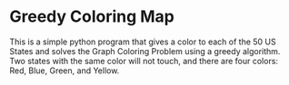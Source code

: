 # Greedy Coloring Map

This is a simple python program that gives a color to each of the 50 US States and solves the Graph Coloring Problem using a greedy algorithm.
Two states with the same color will not touch, and there are four colors: Red, Blue, Green, and Yellow.
